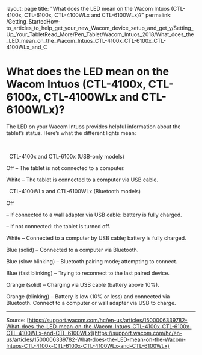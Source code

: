 layout: page
title: "What does the LED mean on the Wacom Intuos (CTL-4100x, CTL-6100x, CTL-4100WLx and CTL-6100WLx)?"
permalink: /Getting_StartedHow-to_articles_to_help_get_your_new_Wacom_device_setup_and_get_y/Setting_Up_Your_TabletRead_More/Pen_Tablet/Wacom_Intuos_2018/What_does_the_LED_mean_on_the_Wacom_Intuos_CTL-4100x_CTL-6100x_CTL-4100WLx_and_C

# What does the LED mean on the Wacom Intuos (CTL-4100x, CTL-6100x, CTL-4100WLx and CTL-6100WLx)?

The LED on your Wacom Intuos provides helpful information about the tablet’s status. Here’s what the different lights mean:


 



 
CTL-4100x and CTL-6100x (USB-only models)




Off – The tablet is not connected to a computer.




White – The tablet is connected to a computer via USB cable.




 
CTL-4100WLx and CTL-6100WLx (Bluetooth models)




Off


– If connected to a wall adapter via USB cable: battery is fully charged.


– If not connected: the tablet is turned off.




White – Connected to a computer by USB cable; battery is fully charged.




Blue (solid) – Connected to a computer via Bluetooth.




Blue (slow blinking) – Bluetooth pairing mode; attempting to connect.




Blue (fast blinking) – Trying to reconnect to the last paired device.




Orange (solid) – Charging via USB cable (battery above 10%).




Orange (blinking) – Battery is low (10% or less) and connected via Bluetooth. Connect to a computer or wall adapter via USB to charge.

---
Source: [https://support.wacom.com/hc/en-us/articles/1500006339782-What-does-the-LED-mean-on-the-Wacom-Intuos-CTL-4100x-CTL-6100x-CTL-4100WLx-and-CTL-6100WLx](https://support.wacom.com/hc/en-us/articles/1500006339782-What-does-the-LED-mean-on-the-Wacom-Intuos-CTL-4100x-CTL-6100x-CTL-4100WLx-and-CTL-6100WLx)
